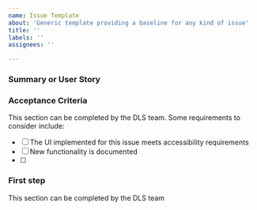 ```yaml
---
name: Issue Template
about: 'Generic template providing a baseline for any kind of issue'
title: ''
labels: ''
assignees: ''

---
```


### Summary or User Story



### Acceptance Criteria

This section can be completed by the DLS team. Some requirements to consider
include:

- [ ] The UI implemented for this issue meets accessibility requirements
- [ ] New functionality is documented
- [ ]


### First step

This section can be completed by the DLS team
